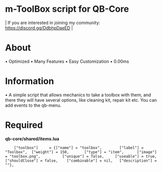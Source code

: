 # m-ToolBox script for QB-Core

| If you are interested in joining my community: https://discord.gg/DdbhpDaeED |

# About
• Optimized
• Many Features
• Easy Customization
• 0.00ms

# Information
• A simple script that allows mechanics to take a toolbox with them, and there they will have several options, like cleaning kit, repair kit etc. You can add events to the qb-menu.

# Required
**qb-core/shared/items.lua**
```
	["toolbox"]   	= {["name"] = "toolbox", 		["label"] = "Toolbox", 	["weight"] = 150, 		["type"] = "item", 		["image"] = "toolbox.png", 			["unique"] = false,   	["useable"] = true,    ["shouldClose"] = false,    ["combinable"] = nil,   ["description"] = ""},
```